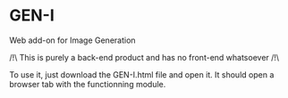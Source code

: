 # GEN-I
Web add-on for Image Generation

/!\ This is purely a back-end product and has no front-end whatsoever /!\ 

To use it, just download the GEN-I.html file and open it. It should open a browser tab with the functionning module.
